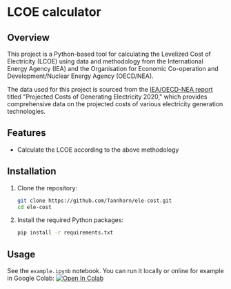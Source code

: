 # LCOE calculator

## Overview

This project is a Python-based tool for calculating the Levelized Cost of Electricity (LCOE) using data and methodology from the International Energy Agency (IEA) and the Organisation for Economic Co-operation and Development/Nuclear Energy Agency (OECD/NEA).

The data used for this project is sourced from the [IEA/OECD-NEA report](https://iea.blob.core.windows.net/assets/ae17da3d-e8a5-4163-a3ec-2e6fb0b5677d/Projected-Costs-of-Generating-Electricity-2020.pdf) titled "Projected Costs of Generating Electricity 2020," which provides comprehensive data on the projected costs of various electricity generation technologies.

## Features

- Calculate the LCOE according to the above methodology

## Installation

1. Clone the repository:

   ```bash
   git clone https://github.com/Tannhorn/ele-cost.git
   cd ele-cost
   ```

2. Install the required Python packages:

   ```bash
   pip install -r requirements.txt
   ```

## Usage

See the `example.ipynb` notebook. You can run it locally or online for example in Google Colab: [![Open In Colab](https://colab.research.google.com/assets/colab-badge.svg)](https://colab.research.google.com/github/tannhorn/ele-cost/blob/main/example.ipynb)
